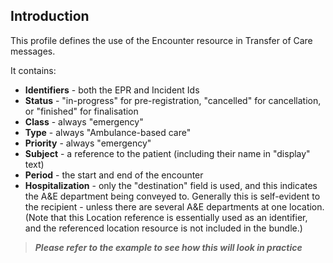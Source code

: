 ## Introduction
This profile defines the use of the Encounter resource in Transfer of Care messages.

It contains:

 - **Identifiers** - both the EPR and Incident Ids
 - **Status** - "in-progress" for pre-registration, "cancelled" for cancellation, or "finished" for finalisation
 - **Class** - always "emergency"
 - **Type** - always "Ambulance-based care"
 - **Priority** - always "emergency"
 - **Subject** - a reference to the patient (including their name in "display" text)
 - **Period** - the start and end of the encounter
 - **Hospitalization** - only the "destination" field is used, and this indicates the A&E department being conveyed to. Generally this is self-evident to the recipient - unless there are several A&E departments at one location. (Note that this Location reference is essentially used as an identifier, and the referenced location resource is not included in the bundle.)


>***Please refer to the example to see how this will look in practice***